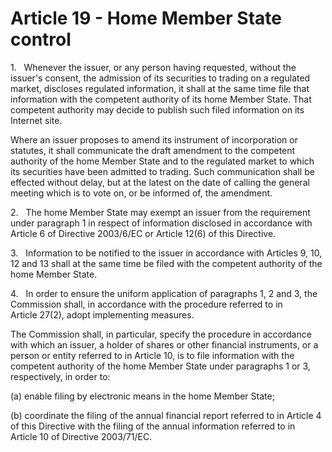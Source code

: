 # Article 19 - Home Member State control


1.   Whenever the issuer, or any person having requested, without the issuer's consent, the admission of its securities to trading on a regulated market, discloses regulated information, it shall at the same time file that information with the competent authority of its home Member State. That competent authority may decide to publish such filed information on its Internet site.

Where an issuer proposes to amend its instrument of incorporation or statutes, it shall communicate the draft amendment to the competent authority of the home Member State and to the regulated market to which its securities have been admitted to trading. Such communication shall be effected without delay, but at the latest on the date of calling the general meeting which is to vote on, or be informed of, the amendment.

2.   The home Member State may exempt an issuer from the requirement under paragraph 1 in respect of information disclosed in accordance with Article 6 of Directive 2003/6/EC or Article 12(6) of this Directive.

3.   Information to be notified to the issuer in accordance with Articles 9, 10, 12 and 13 shall at the same time be filed with the competent authority of the home Member State.

4.   In order to ensure the uniform application of paragraphs 1, 2 and 3, the Commission shall, in accordance with the procedure referred to in Article 27(2), adopt implementing measures.

The Commission shall, in particular, specify the procedure in accordance with which an issuer, a holder of shares or other financial instruments, or a person or entity referred to in Article 10, is to file information with the competent authority of the home Member State under paragraphs 1 or 3, respectively, in order to:

(a) enable filing by electronic means in the home Member State;

(b) coordinate the filing of the annual financial report referred to in Article 4 of this Directive with the filing of the annual information referred to in Article 10 of Directive 2003/71/EC.
